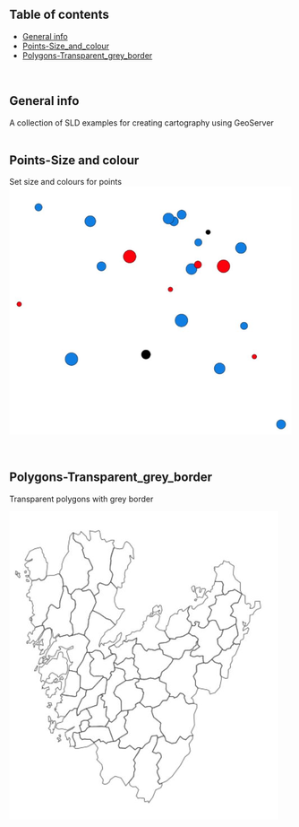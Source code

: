 ## Table of contents
* [General info](#general-info)
* [Points-Size_and_colour](#Points-Size_and_colour)
* [Polygons-Transparent_grey_border](#Polygons-Transparent_grey_border)
<br/>

## General info
A collection of SLD examples for creating cartography using GeoServer
<br/><br/>

## Points-Size and colour
Set size and colours for points
![Image description](https://github.com/magnusnil/GeoServer-SLD/blob/main/Points-Size_and_colour.JPG)

<br/>

## Polygons-Transparent_grey_border
Transparent polygons with grey border

![Image description](https://github.com/magnusnil/GeoServer-SLD/blob/main/Polygons-Transparent_grey_border.JPG)

<br/>
